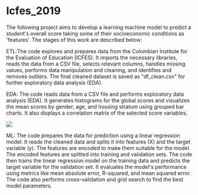 # Icfes_2019

The following project aims to develop a learning machine model to predict a student's overall score taking some of their socioeconomic conditions as 'features'. The stages of this work are described below:

ETL:The code explores and prepares data from the Colombian Institute for the Evaluation of Education (ICFES). It imports the necessary libraries, reads the data from a CSV file, selects relevant columns, 
handles missing values, performs data manipulation and cleaning, and identifies and removes outliers. The final cleaned dataset is saved as "df_clean.csv" for further exploratory data analysis (EDA).

EDA: The code reads data from a CSV file and performs exploratory data analysis (EDA). It generates histograms for the global scores and visualizes the mean scores by gender, age, and housing stratum using 
grouped bar charts. It also displays a correlation matrix of the selected score variables.

![](https://github.com/Pking31/Icfes_2019/images/newplot.png)

ML: The code prepares the data for prediction using a linear regression model. It reads the cleaned data and splits it into features (X) and the target variable (y). The features are encoded to make them suitable for the model. The encoded features are splitted into training and validation sets. The code then trains the linear regression model on the training data and predicts the target variable for the validation set. It evaluates the model's performance using metrics 
like mean absolute error, R-squared, and mean squared error. The code also performs cross-validation and grid search to find the best model parameters. 
